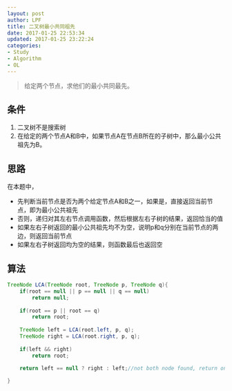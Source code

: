 ```yaml
---
layout: post
author: LPF
title: 二叉树最小共同祖先
date: 2017-01-25 22:53:34
updated: 2017-01-25 23:22:24
categories:
- Study
- Algorithm
- OL
---
```

> 给定两个节点，求他们的最小共同最先。

## 条件

1. 二叉树不是搜索树
2. 在给定的两个节点A和B中，如果节点A在节点B所在的子树中，那么最小公共祖先为B。 

## 思路

在本题中，

- 先判断当前节点是否为两个给定节点A和B之一，如果是，直接返回当前节点，即为最小公共祖先
- 否则，递归对其左右节点调用函数，然后根据左右子树的结果，返回恰当的值
- 如果左右子树返回的最小公共祖先均不为空，说明p和q分别在当前节点的两边，则返回当前节点
- 如果左右子树返回均为空的结果，则函数最后也返回空

## 算法

```java
TreeNode LCA(TreeNode root, TreeNode p, TreeNode q){
    if(root == null || p == null || q == null)
        return null;
        
    if(root == p || root == q)
        return root;
    
    TreeNode left = LCA(root.left, p, q);
    TreeNode right = LCA(root.right, p, q);
    
    if(left && right)
        return root;
    
    return left == null ? right : left;//not both node found, return one of them

}
```